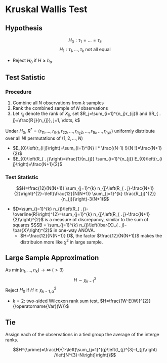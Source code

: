 # Kruskal Wallis Test
## Hypothesis
$$H_0: \tau_1=\dots=\tau_k$$
$$H_1: \tau_1,\dots,\tau_k\text{ not all equal}$$

- Reject $H_0$ if $H\geq h_\alpha$
## Test Satistic
### Procedure
1. Combine all $N$ observations from $k$ samples
2. Rank the combined sample of $N$ observations
3. Let $r_{ij}$ denote the rank of $X_{ij}$, set $R_j=\sum_{i=1}^{n_j}r_{ij}$ and $R_{ . j}=\frac{R j}{n_{j}}, j=1, \dots, k$

Under $H_0$, $R^{*}=\left(r_{11}, \ldots, r_{n_{1} 1}, r_{22}, \dots, r_{n_{2} 2}, \dots, r_{1 k}, \dots, r_{n_{k} k}\right)$ uniformly distribute over all $N!$ permutations of $(1,2,\dots,N)$
- $E_{0}\left(r_{i j}\right)=\sum_{i=1}^{N} i * \frac{(N-1) !}{N !}=\frac{N+1}{2}$
 - $E_{0}\left(R_{ . j}\right)=\frac{1}{n_{j}} \sum_{i=1}^{n_{j}} E_{0}\left(r_{i j}\right)=\frac{N+1}{2}$

### Test Statistic
$$H=\frac{12}{N(N+1)} \sum_{j=1}^{k} n_{j}\left(R_{ . j}-\frac{N+1}{2}\right)^{2}=\left(\frac{12}{N(N+1)} \sum_{j=1}^{k} \frac{R_{j}^{2}}{n_{j}}\right)-3(N+1)$$

- $D=\sum_{j=1}^{k} n_{j}\left(R_{ . j}-\overline{R}\right)^{2}=\sum_{j=1}^{k} n_{j}\left(R_{ . j}-\frac{N+1}{2}\right)^{2}$ is a measure of discrepancy, similar to the sum of squares $SSB = \sum_{j=1}^{k} n_{j}\left(\bar{X}_{ . j}-\bar{X}\right)^{2}$ in one-way ANOVA.
  - $H=\frac{12}{N(N+1)} D$, the factor $\frac{12}{N(N+1)}$ makes the distribuion more like $\chi^2$ in large sample.


## Large Sample Approximation
As min($n_1,\dots,n_k$)$\rightarrow\infty$ ($>3$)
$$H \sim \chi_{k-1}^{2}$$
Reject $H_0$ if $H \geq \chi_{k-1, \alpha}^{2}$
- $k=2$: two-sided Wilcoxon rank sum test, $H=\frac{[W-E(W)]^{2}}{\operatorname{Var}(W)}$

## Tie
Assign each of the observations in a tied group the average of the interge ranks.

$$H^{\prime}=\frac{H}{1-\left(\sum_{j=1}^{g}\left(t_{j}^{3}-t_{j}\right) /\left[N^{3}-N\right]\right)}$$